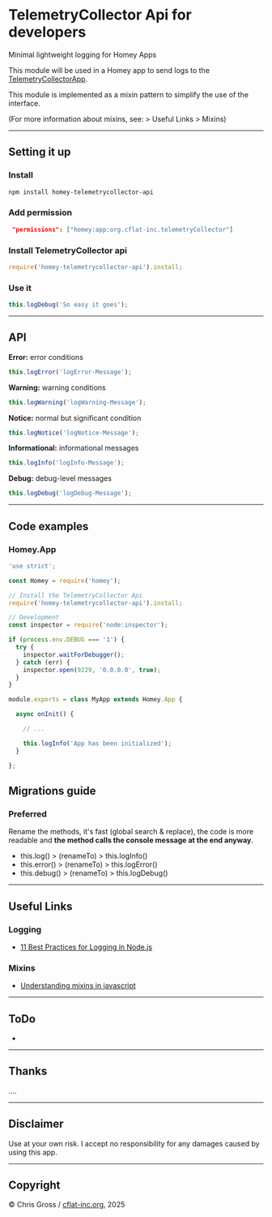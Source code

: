 # TelemetryCollector Api for developers

Minimal lightweight logging for Homey Apps

This module will be used in a Homey app to send logs to the [TelemetryCollectorApp](https://homey.app/de-ch/app/org.cflat-inc.telemetrycollector).

This module is implemented as a mixin pattern to simplify the use of the interface.

(For more information about mixins, see: > Useful Links > Mixins)

---

## Setting it up

### Install

```bash
npm install homey-telemetrycollector-api
```

### Add permission

```json
 "permissions": ["homey:app:org.cflat-inc.telemetryCollector"]
```

### Install TelemetryCollector api

```js
require('homey-telemetrycollector-api').install;
```

### Use it

```js
this.logDebug('So easy it goes');
```

---

## API

**Error:** error conditions

```js
this.logError('logError-Message');
```

**Warning:** warning conditions

```js
this.logWarning('logWarning-Message');
```

**Notice:** normal but significant condition

```js
this.logNotice('logNotice-Message');
```

**Informational:** informational messages

```js
this.logInfo('logInfo-Message');
```

**Debug:** debug-level messages

```js
this.logDebug('logDebug-Message');
```

---

## Code examples

### Homey.App

```js
'use strict';

const Homey = require('homey');

// Install the TelemetryCollector Api
require('homey-telemetrycollector-api').install;

// Development
const inspector = require('node:inspector');

if (process.env.DEBUG === '1') {
  try {
    inspector.waitForDebugger();
  } catch (err) {
    inspector.open(9229, '0.0.0.0', true);
  }
}

module.exports = class MyApp extends Homey.App {

  async onInit() {

    // ...

    this.logInfo('App has been initialized');
  }

};
```

## Migrations guide

### Preferred

Rename the methods, it's fast (global search & replace), the code is more readable and **the method calls the console message at the end anyway**.

- this.log() > (renameTo) > this.logInfo()
- this.error() > (renameTo) > this.logError()
- this.debug() > (renameTo) > this.logDebug()

---

## Useful Links

### Logging

- [11 Best Practices for Logging in Node.js](https://betterstack.com/community/guides/logging/nodejs-logging-best-practices/)

### Mixins

- [Understanding mixins in javascript](https://basescripts.com/understanding-mixins-in-javascript)

---

## ToDo

-

---

## Thanks

....

---

## Disclaimer

Use at your own risk. I accept no responsibility for any damages caused by using this app.

---

## Copyright

© Chris Gross / [cflat-inc.org](cflat-inc.org), 2025

